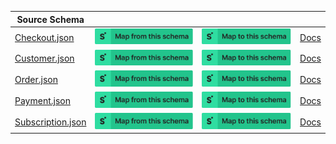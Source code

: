 | Source Schema                                                                                                   |                                                                                                                                                                                                                                                                                                  |                                                                                                                                                                                                                                                                                            |                                             |
| --------------------------------------------------------------------------------------------------------------- | ------------------------------------------------------------------------------------------------------------------------------------------------------------------------------------------------------------------------------------------------------------------------------------------------ | ------------------------------------------------------------------------------------------------------------------------------------------------------------------------------------------------------------------------------------------------------------------------------------------ | ------------------------------------------- |
| [Checkout.json](https://raw.githubusercontent.com/Stedi/registry/main/schemas/square/2.0/Checkout.json)         | [![Map from this schema](/images/MapFromThisSchema.svg)](https://stedi.com/app/mappings/import?name=Mapping%20from%20Square's%20Checkout%20schema&referrer=registry-repo&source_json_schema=https://raw.githubusercontent.com/Stedi/registry/main/schemas/square/2.0/Checkout.json)         | [![Map to this schema](/images/MapToThisSchema.svg)](https://stedi.com/app/mappings/import?name=Mapping%20to%20Square's%20Checkout%20schema&referrer=registry-repo&target_json_schema=https://raw.githubusercontent.com/Stedi/registry/main/schemas/square/2.0/Checkout.json)         | [Docs](https://developer.squareup.com/docs) |
| [Customer.json](https://raw.githubusercontent.com/Stedi/registry/main/schemas/square/2.0/Customer.json)         | [![Map from this schema](/images/MapFromThisSchema.svg)](https://stedi.com/app/mappings/import?name=Mapping%20from%20Square's%20Customer%20schema&referrer=registry-repo&source_json_schema=https://raw.githubusercontent.com/Stedi/registry/main/schemas/square/2.0/Customer.json)         | [![Map to this schema](/images/MapToThisSchema.svg)](https://stedi.com/app/mappings/import?name=Mapping%20to%20Square's%20Customer%20schema&referrer=registry-repo&target_json_schema=https://raw.githubusercontent.com/Stedi/registry/main/schemas/square/2.0/Customer.json)         | [Docs](https://developer.squareup.com/docs) |
| [Order.json](https://raw.githubusercontent.com/Stedi/registry/main/schemas/square/2.0/Order.json)               | [![Map from this schema](/images/MapFromThisSchema.svg)](https://stedi.com/app/mappings/import?name=Mapping%20from%20Square's%20Order%20schema&referrer=registry-repo&source_json_schema=https://raw.githubusercontent.com/Stedi/registry/main/schemas/square/2.0/Order.json)               | [![Map to this schema](/images/MapToThisSchema.svg)](https://stedi.com/app/mappings/import?name=Mapping%20to%20Square's%20Order%20schema&referrer=registry-repo&target_json_schema=https://raw.githubusercontent.com/Stedi/registry/main/schemas/square/2.0/Order.json)               | [Docs](https://developer.squareup.com/docs) |
| [Payment.json](https://raw.githubusercontent.com/Stedi/registry/main/schemas/square/2.0/Payment.json)           | [![Map from this schema](/images/MapFromThisSchema.svg)](https://stedi.com/app/mappings/import?name=Mapping%20from%20Square's%20Payment%20schema&referrer=registry-repo&source_json_schema=https://raw.githubusercontent.com/Stedi/registry/main/schemas/square/2.0/Payment.json)           | [![Map to this schema](/images/MapToThisSchema.svg)](https://stedi.com/app/mappings/import?name=Mapping%20to%20Square's%20Payment%20schema&referrer=registry-repo&target_json_schema=https://raw.githubusercontent.com/Stedi/registry/main/schemas/square/2.0/Payment.json)           | [Docs](https://developer.squareup.com/docs) |
| [Subscription.json](https://raw.githubusercontent.com/Stedi/registry/main/schemas/square/2.0/Subscription.json) | [![Map from this schema](/images/MapFromThisSchema.svg)](https://stedi.com/app/mappings/import?name=Mapping%20from%20Square's%20Subscription%20schema&referrer=registry-repo&source_json_schema=https://raw.githubusercontent.com/Stedi/registry/main/schemas/square/2.0/Subscription.json) | [![Map to this schema](/images/MapToThisSchema.svg)](https://stedi.com/app/mappings/import?name=Mapping%20to%20Square's%20Subscription%20schema&referrer=registry-repo&target_json_schema=https://raw.githubusercontent.com/Stedi/registry/main/schemas/square/2.0/Subscription.json) | [Docs](https://developer.squareup.com/docs) |
